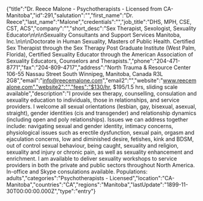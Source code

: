 {"title":"Dr. Reece Malone - Psychotherapists - Licensed from CA-Manitoba","id":291,"salutation":"","first_name":"Dr. Reece","last_name":"Malone","credentials":"","job_title":"DHS, MPH, CSE, CST, ACS","company":"","short_desc":"Sex Therapist, Sexologist, Sexuality Educator\n\n\nSexuality Consultants and Support Services Manitoba, Inc.\n\n\nDoctorate in Human Sexuality, Masters of Public Health. Certified Sex Therapist through the Sex Therapy Post Graduate Institute (West Palm, Florida), Certified Sexuality Educator through the American Association of Sexuality Educators, Counselors and Therapists.","phone":"204-471-8771","fax":"204-809-4717","address":"North Trauma & Resource Center    106-55 Nassau Street South    Winnipeg, Manitoba, Canada    R3L 2G8","email":"info@reecemalone.com","email2":"","website":"www.reecemalone.com","website2":"","fees":"$130/hr, $195/1.5 hrs, sliding scale available","description":"I provide sex therapy, counselling, consulation and sexuality education to individuals, those in relationships, and service providers. I welcome all sexual orientations (lesbian, gay, bisexual, asexual, straight), gender identities (cis and transgender) and relationship dynamics (including open and poly relationships). Issues we can address together include: navigating sexual and gender identity, intimacy concerns, physiological issues such as erectile dysfunction, sexual pain, orgasm and ejaculation concerns, low and diminished desire, fetishes, kink and BDSM, out of control sexual behaviour, being caught, sexuality and religion, sexuality and injury or chronic pain, as well as sexuality enhancement and enrichment. I am available to deliver sexuality workshops to service providers in both the private and public sectors throughout North America. In-office and Skype consulations available. Populations: adults","categories":"Psychotherapists - Licensed","location":"CA-Manitoba","countries":"CA","regions":"Manitoba","lastUpdate":"1899-11-30T00:00:00.000Z","type":"entry"}
